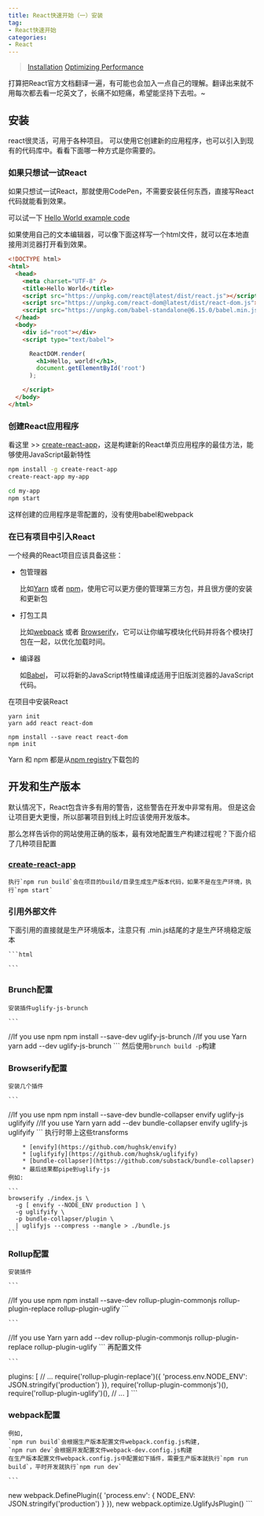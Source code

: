 ```yaml
---
title: React快速开始（一）安装
tag:
- React快速开始
categories:
- React
---
```


>[Installation](https://facebook.github.io/react/docs/installation.html)
>[Optimizing Performance](https://facebook.github.io/react/docs/optimizing-performance.html)

打算把React官方文档翻译一遍，有可能也会加入一点自己的理解。翻译出来就不用每次都去看一坨英文了，长痛不如短痛，希望能坚持下去啦。~

<!-- more -->

## 安装
react很灵活，可用于各种项目。 可以使用它创建新的应用程序，也可以引入到现有的代码库中。看看下面哪一种方式是你需要的。

### 如果只想试一试React
如果只想试一试React，那就使用CodePen，不需要安装任何东西，直接写React代码就能看到效果。

可以试一下 [Hello World example code](https://codepen.io/gaearon/pen/rrpgNB?editors=0010)

如果使用自己的文本编辑器，可以像下面这样写一个html文件，就可以在本地直接用浏览器打开看到效果。

```html
<!DOCTYPE html>
<html>
  <head>
    <meta charset="UTF-8" />
    <title>Hello World</title>
    <script src="https://unpkg.com/react@latest/dist/react.js"></script>
    <script src="https://unpkg.com/react-dom@latest/dist/react-dom.js"></script>
    <script src="https://unpkg.com/babel-standalone@6.15.0/babel.min.js"></script>
  </head>
  <body>
    <div id="root"></div>
    <script type="text/babel">

      ReactDOM.render(
        <h1>Hello, world!</h1>,
        document.getElementById('root')
      );

    </script>
  </body>
</html>
```

### 创建React应用程序
看这里 >> [create-react-app](https://github.com/facebookincubator/create-react-app)，这是构建新的React单页应用程序的最佳方法，能够使用JavaScript最新特性

```bash
npm install -g create-react-app
create-react-app my-app

cd my-app
npm start
```
这样创建的应用程序是零配置的，没有使用babel和webpack

### 在已有项目中引入React
一个经典的React项目应该具备这些：

- 包管理器
 
    比如[Yarn](https://yarnpkg.com/zh-Hans/) 或者 [npm](https://www.npmjs.com/)，使用它可以更方便的管理第三方包，并且很方便的安装和更新包
- 打包工具 

    比如[webpack](https://webpack.js.org/) 或者 [Browserify](http://browserify.org/)，它可以让你编写模块化代码并将各个模块打包在一起，以优化加载时间。
- 编译器

    如[Babel](http://babeljs.io/)， 可以将新的JavaScript特性编译成适用于旧版浏览器的JavaScript代码。

在项目中安装React

```
yarn init
yarn add react react-dom
```

```
npm install --save react react-dom
npm init
```
Yarn 和 npm 都是从[npm registry](https://www.npmjs.com/)下载包的

## 开发和生产版本
默认情况下，React包含许多有用的警告，这些警告在开发中非常有用。
但是这会让项目更大更慢，所以部署项目到线上时应该使用开发版本。

那么怎样告诉你的网站使用正确的版本，最有效地配置生产构建过程呢？下面介绍了几种项目配置

### [create-react-app](https://github.com/facebookincubator/create-react-app)

    执行`npm run build`会在项目的build/目录生成生产版本代码，如果不是在生产环境，执行`npm start`

### 引用外部文件
下面引用的直接就是生产环境版本，注意只有 .min.js结尾的才是生产环境稳定版本

    ```html
<script src="https://unpkg.com/react@15/dist/react.min.js"></script>
<script src="https://unpkg.com/react-dom@15/dist/react-dom.min.js"></script>
    ```
### Brunch配置

    安装插件uglify-js-brunch 
    
    ```
//If you use npm
npm install --save-dev uglify-js-brunch
//If you use Yarn
yarn add --dev uglify-js-brunch
    ```
    然后使用`brunch build -p`构建
    
### Browserify配置
    安装几个插件
    
    ```
//If you use npm
npm install --save-dev bundle-collapser envify uglify-js uglifyify 
//If you use Yarn
yarn add --dev bundle-collapser envify uglify-js uglifyify 
    ```
    执行时带上这些transforms
    
        * [envify](https://github.com/hughsk/envify)
        * [uglifyify](https://github.com/hughsk/uglifyify)
        * [bundle-collapser](https://github.com/substack/bundle-collapser)
        * 最后结果都pipe到uglify-js 
    例如:
    
    ```
    browserify ./index.js \
      -g [ envify --NODE_ENV production ] \
      -g uglifyify \
      -p bundle-collapser/plugin \
      | uglifyjs --compress --mangle > ./bundle.js
    ```

### Rollup配置
    安装插件
    
    ```
//If you use npm
npm install --save-dev rollup-plugin-commonjs rollup-plugin-replace rollup-plugin-uglify 
    ```

    ```
//If you use Yarn
yarn add --dev rollup-plugin-commonjs rollup-plugin-replace rollup-plugin-uglify
    ```
    再配置文件
    
    ```
plugins: [
  // ...
  require('rollup-plugin-replace')({
    'process.env.NODE_ENV': JSON.stringify('production')
  }),
  require('rollup-plugin-commonjs')(),
  require('rollup-plugin-uglify')(),
  // ...
]
    ```
### webpack配置

    例如,  
    `npm run build`会根据生产版本配置文件webpack.config.js构建,  
    `npm run dev`会根据开发配置文件webpack-dev.config.js构建   
    在生产版本配置文件webpack.config.js中配置如下插件，需要生产版本就执行`npm run build`，平时开发就执行`npm run dev`
    
    ```
new webpack.DefinePlugin({
  'process.env': {
    NODE_ENV: JSON.stringify('production')
  }
}),
new webpack.optimize.UglifyJsPlugin()
    ```

